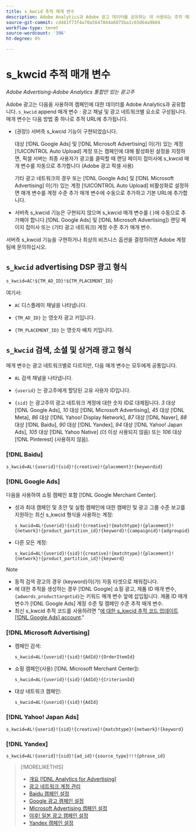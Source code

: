 ```yaml
---
title: s_kwcid 추적 매개 변수
description: Adobe Analytics과 Adobe 광고 데이터를 공유하는 데 사용되는 추적 매개 변수에 대해 알아봅니다.
source-git-commit: cd461f73f4a70a5647844a6075ba1c65d64a9b04
workflow-type: tm+mt
source-wordcount: '396'
ht-degree: 0%

---
```


# s_kwcid 추적 매개 변수

*Adobe Advertising-Adobe Analytics 통합만 있는 광고주*

<!-- Where should this go? It probably belongs in the Analytics integration chapter, but I'll need to fit it in/create context around it/explain more about implementation and how this works.  SPECIFICALLY, I'll need to update the second section that explains when/where to add the code for DSP clients. -->

Adobe 광고는 다음을 사용하여 캠페인에 대한 데이터를 Adobe Analytics과 공유합니다. `s_kwcid` append 매개 변수 : 광고 채널 및 광고 네트워크별 요소로 구성됩니다. 매개 변수는 다음 방법 중 하나로 추적 URL에 추가됩니다.

* (권장)<!--; the only option for Advertising DSP-->) 서버측 s_kwcid 기능이 구현되었습니다.

   대상 [!DNL Google Ads] 및 [!DNL Microsoft Advertising] 이(가) 있는 계정 [!UICONTROL Auto Upload] 계정 또는 캠페인에 대해 활성화된 설정을 지정하면, 픽셀 서버는 최종 사용자가 광고를 클릭할 때 랜딩 페이지 접미사에 s_kwcid 매개 변수를 자동으로 추가합니다 <!-- click a search ad or views a display ad --> (Adobe 광고 픽셀 사용)

   기타 광고 네트워크의 경우 또는 [!DNL Google Ads] 및 [!DNL Microsoft Advertising] 이(가) 있는 계정 [!UICONTROL Auto Upload] 비활성화로 설정하면 매개 변수를 계정 수준 추가 매개 변수에 수동으로 추가하고 기본 URL에 추가합니다.

* <!-- (Search, Social, & Commerce only) -->서버측 s_kwcid 기능은 구현되지 않으며 s_kwcid 매개 변수를 ( )에 수동으로 추가해야 합니다.[!DNL Google Ads] 및 [!DNL Microsoft Advertising]) 랜딩 페이지 접미사 또는 (기타 광고 네트워크) 계정 수준 추가 매개 변수.

서버측 s_kwcid 기능을 구현하거나 최상의 비즈니스 옵션을 결정하려면 Adobe 계정 팀에 문의하십시오.

## `s_kwcid` advertising DSP 광고 형식

`s_kwcid=AC!${TM_AD_ID}!${TM_PLACEMENT_ID}`

여기서:

* `AC` 디스플레이 채널을 나타냅니다.

* `{TM_AD_ID}` 는 영숫자 광고 키입니다.

* `{TM_PLACEMENT_ID}` 는 영숫자 배치 키입니다.

## `s_kwcid` 검색, 소셜 및 상거래 광고 형식

매개 변수는 광고 네트워크별로 다르지만, 다음 매개 변수는 모두에게 공통입니다.

* `AL` 검색 채널을 나타냅니다. <!-- what about social/Facebook, and display ads on Google (like Gmail, YouTube)? -->

* `{userid}` 는 광고주에게 할당된 고유 사용자 ID입니다.

* `{sid}` 는 광고주의 광고 네트워크 계정에 대한 숫자 ID로 대체됩니다. *3* 대상 [!DNL Google Ads], *10* 대상 [!DNL Microsoft Advertising], *45* 대상 [!DNL Meta], *86* 대상 [!DNL Yahoo! Display Network], *87* 대상 [!DNL Naver], *88* 대상 [!DNL Baidu], *90* 대상 [!DNL Yandex], *94* 대상 [!DNL Yahoo! Japan Ads], *105* 대상 [!DNL Yahoo Native] (더 이상 사용되지 않음) 또는 *106* 대상 [!DNL Pinterest] (사용하지 않음).

### [!DNL Baidu]

`s_kwcid=AL!{userid}!{sid}!{creative}!{placement}!{keywordid}`

### [!DNL Google Ads]

다음을 사용하여 쇼핑 캠페인 포함 [!DNL Google Merchant Center].

* 성과 최대 캠페인 및 초안 및 실험 캠페인에 대한 캠페인 및 광고 그룹 수준 보고를 지원하는 최신 s_kwcid 형식을 사용하는 계정:

   `s_kwcid=AL!{userid}!{sid}!{creative}!{matchtype}!{placement}!{network}!{product_partition_id}!{keyword}!{campaignid}!{adgroupid}`

* 다른 모든 계정:

   `s_kwcid=AL!{userid}!{sid}!{creative}!{matchtype}!{placement}!{network}!{product_partition_id}!{keyword}`

>[!NOTE]
>
>* 동적 검색 광고의 경우 {keyword}이(가) 자동 타겟으로 채워집니다.
>* 에 대한 추적을 생성하는 경우 [!DNL Google] 쇼핑 광고, 제품 ID 매개 변수, `{adwords_producttargetid}`는 키워드 매개 변수 앞에 삽입됩니다. 제품 ID 매개 변수가 [!DNL Google Ads] 계정 수준 및 캠페인 수준 추적 매개 변수.
>* 최신 s_kwcid 추적 코드를 사용하려면 &quot;[에 대한 s_kwcid 추적 코드 업데이트 [!DNL Google Ads] account](/help/search-social-commerce/campaign-management/accounts/update-skwcid-google.md).&quot;


<!--

### [!DNL Meta]

`s_kwcid=AL!{userid}!{sid}!{{ad.id}}!{{campaign.id}}!{{adset.id}}`

where:

* `{{ad.id}}` is the unique numeric ID for the ad/creative.

* `{{campaign.id}}` is the unique ID for the campaign.

* `{{adset.id}}` is the unique ID for the ad set.

-->

### [!DNL Microsoft Advertising]

* 캠페인 검색:

   `s_kwcid=AL!{userid}!{sid}!{AdId}!{OrderItemId}`

* 쇼핑 캠페인(사용) [!DNL Microsoft Merchant Center]):

   `s_kwcid=AL!{userid}!{sid}!{AdId}!{CriterionId}`

* 대상 네트워크 캠페인:

   `s_kwcid=AL!{userid}!{sid}!{AdId}`

### [!DNL Yahoo! Japan Ads]

`s_kwcid=AL!{userid}!{sid}!{creative}!{matchtype}!{network}!{keyword}`

### [!DNL Yandex]

`s_kwcid=AL!{userid}!{sid}!{ad_id}!{source_type}!!!{phrase_id}`

>[!MORELIKETHIS]
>
>* [개요 [!DNL Analytics for Advertising]](/help/integrations/analytics/overview.md)
>* [광고 네트워크 계정 관리](/help/search-social-commerce/campaign-management/accounts/ad-network-account-manage.md)
>* [Baidu 캠페인 설정](/help/search-social-commerce/campaign-management/campaigns/campaign-settings-baidu.md)
>* [Google 광고 캠페인 설정](/help/search-social-commerce/campaign-management/campaigns/campaign-settings-google.md)
>* [Microsoft Advertising 캠페인 설정](/help/search-social-commerce/campaign-management/campaigns/campaign-settings-microsoft.md)
>* [야후! 일본 광고 캠페인 설정](/help/search-social-commerce/campaign-management/campaigns/campaign-settings-yahoo-japan.md)
>* [Yandex 캠페인 설정](/help/search-social-commerce/campaign-management/campaigns/campaign-settings-yandex.md)


